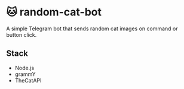 # 🐱 random-cat-bot

A simple Telegram bot that sends random cat images on command or button click.

## Stack

- Node.js
- grammY
- TheCatAPI
